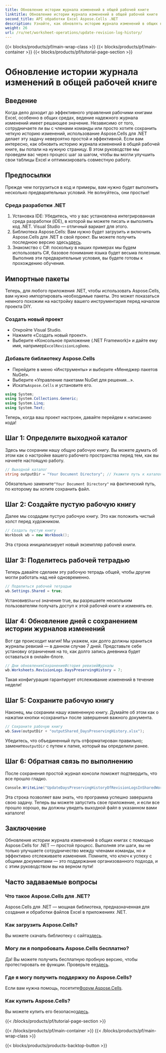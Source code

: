 ```yaml
---
title: Обновление истории журнала изменений в общей рабочей книге
linktitle: Обновление истории журнала изменений в общей рабочей книге
second_title: API обработки Excel Aspose.Cells .NET
description: Узнайте, как обновлять историю журнала изменений в общих книгах с помощью Aspose.Cells для .NET. Упростите совместную работу и поддерживайте четкие записи документов.
weight: 26
url: /ru/net/worksheet-operations/update-revision-log-history/
---
```


{{< blocks/products/pf/main-wrap-class >}}
{{< blocks/products/pf/main-container >}}
{{< blocks/products/pf/tutorial-page-section >}}

# Обновление истории журнала изменений в общей рабочей книге

## Введение
Когда дело доходит до эффективного управления рабочими книгами Excel, особенно в общих средах, ведение надежного журнала изменений имеет решающее значение. Независимо от того, сотрудничаете ли вы с членами команды или просто хотите сохранить четкую историю изменений, использование Aspose.Cells для .NET делает эту задачу невероятно простой и эффективной. Если вам интересно, как обновить историю журнала изменений в общей рабочей книге, вы попали на нужную страницу. В этом руководстве мы проведем вас через процесс шаг за шагом, чтобы вы могли улучшить свои таблицы Excel и оптимизировать совместную работу.
## Предпосылки
Прежде чем погрузиться в код и примеры, вам нужно будет выполнить несколько предварительных условий. Не волнуйтесь, они простые!
### Среда разработки .NET
1. Установка IDE: Убедитесь, что у вас установлена интегрированная среда разработки (IDE), в которой вы можете писать и выполнять код .NET. Visual Studio — отличный вариант для этого.
2.  Библиотека Aspose.Cells: Вам нужно будет загрузить и включить Aspose.Cells для .NET в свой проект. Вы можете получить последнюю версию здесь[здесь](https://releases.aspose.com/cells/net/).
3. Знакомство с C#: поскольку в наших примерах мы будем использовать C#, базовое понимание языка будет весьма полезным.
Выполнив эти предварительные условия, вы будете готовы к прохождению обучения.
## Импортные пакеты
Теперь, для любого приложения .NET, чтобы использовать Aspose.Cells, вам нужно импортировать необходимые пакеты. Это может показаться немного похожим на настройку вашего инструментария перед началом проекта DIY.
### Создать новый проект
- Откройте Visual Studio.
- Нажмите «Создать новый проект».
-  Выберите «Консольное приложение (.NET Framework)» и дайте ему имя, например`ExcelRevisionLogDemo`.
### Добавьте библиотеку Aspose.Cells
- Перейдите в меню «Инструменты» и выберите «Менеджер пакетов NuGet».
- Выберите «Управление пакетами NuGet для решения...».
-  Искать`Aspose.Cells` и установите его.
```csharp
using System;
using System.Collections.Generic;
using System.Linq;
using System.Text;
```
Теперь, когда ваш проект настроен, давайте перейдем к написанию кода!
## Шаг 1: Определите выходной каталог
Здесь мы сохраним нашу общую рабочую книгу. Вы можете думать об этом как о настройке вашего рабочего пространства перед тем, как вы начнете настоящую работу.
```csharp
// Выходной каталог
string outputDir = "Your Document Directory"; // Укажите путь к каталогу
```
 Обязательно замените`"Your Document Directory"` на фактический путь, по которому вы хотите сохранить файл. 
## Шаг 2: Создайте пустую рабочую книгу
Далее мы создадим пустую рабочую книгу. Это как положить чистый холст перед художником.
```csharp
// Создать пустую книгу
Workbook wb = new Workbook();
```
Эта строка инициализирует новый экземпляр рабочей книги. 
## Шаг 3: Поделитесь рабочей тетрадью
Теперь давайте сделаем эту рабочую тетрадь общей, чтобы другие могли работать над ней одновременно. 
```csharp
// Поделиться рабочей тетрадью
wb.Settings.Shared = true;
```
 Установив`Shared` значение true, вы разрешаете нескольким пользователям получать доступ к этой рабочей книге и изменять ее.
## Шаг 4: Обновление дней с сохранением истории журналов изменений
Вот где происходит магия! Мы укажем, как долго должны храниться журналы ревизий — в данном случае 7 дней. Представьте себе установку ограничения на то, как долго запись дневника будет оставаться в онлайн-блоге. 
```csharp
// Дни обновленияСохранениеИстория ревизийЖурналы
wb.Worksheets.RevisionLogs.DaysPreservingHistory = 7;
```
Такая конфигурация гарантирует отслеживание изменений в течение недели!
## Шаг 5: Сохраните рабочую книгу
Наконец, мы сохраним нашу измененную книгу. Думайте об этом как о нажатии кнопки «сохранить» после завершения важного документа.
```csharp
// Сохраните рабочую книгу
wb.Save(outputDir + "outputShared_DaysPreservingHistory.xlsx");
```
 Убедитесь, что объединенный путь отформатирован правильно; замените`outputDir` с путем к папке, который вы определили ранее.
## Шаг 6: Обратная связь по выполнению
После сохранения простой журнал консоли поможет подтвердить, что все прошло гладко. 
```csharp
Console.WriteLine("UpdateDaysPreservingHistoryOfRevisionLogsInSharedWorkbook executed successfully.");
```
Эта строка позволяет вам знать, что программа успешно завершила свою задачу. Теперь вы можете запустить свое приложение, и если все прошло хорошо, вы должны увидеть выходной файл в указанном вами каталоге!
## Заключение
Обновление истории журнала изменений в общих книгах с помощью Aspose.Cells for .NET — простой процесс. Выполняя эти шаги, вы не только улучшаете сотрудничество между членами команды, но и эффективно отслеживаете изменения. Помните, что ключ к успеху с общими документами — это поддержание организованного подхода, и с этим руководством вы на верном пути!
## Часто задаваемые вопросы
### Что такое Aspose.Cells для .NET?
Aspose.Cells для .NET — мощная библиотека, предназначенная для создания и обработки файлов Excel в приложениях .NET.
### Как загрузить Aspose.Cells?
 Вы можете скачать библиотеку с сайта[здесь](https://releases.aspose.com/cells/net/).
### Могу ли я попробовать Aspose.Cells бесплатно?
 Да! Вы можете получить бесплатную пробную версию, чтобы протестировать ее функции. Проверьте ее[здесь](https://releases.aspose.com/).
### Где я могу получить поддержку по Aspose.Cells?
 Если вам нужна помощь, посетите[Форум Aspose.Cells](https://forum.aspose.com/c/cells/9).
### Как купить Aspose.Cells?
 Вы можете купить его безопасно[здесь](https://purchase.aspose.com/buy).

{{< /blocks/products/pf/tutorial-page-section >}}

{{< /blocks/products/pf/main-container >}}
{{< /blocks/products/pf/main-wrap-class >}}

{{< blocks/products/products-backtop-button >}}
